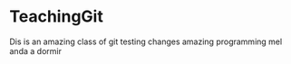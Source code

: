 # TeachingGit
Dis is an amazing class of git 
testing changes
amazing
programming
mel anda a dormir
